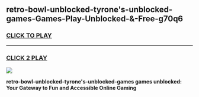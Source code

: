 
## retro-bowl-unblocked-tyrone's-unblocked-games-Games-Play-Unblocked-&-Free-g70q6
<h3>
<a href="https://premium76.site?title=retro-bowl-unblocked-tyrone's-unblocked-games&ref=24A">CLICK TO PLAY</a></h3>
<hr>

<h3>
<a href="https://premium76.site?title=retro-bowl-unblocked-tyrone's-unblocked-games&ref=24A">CLICK 2 PLAY</a>
  
</h3>

<a href="https://premium76.site?title=retro-bowl-unblocked-tyrone's-unblocked-games&ref=24A"><img src="https://clearcache.store/games.png"></a>


**retro-bowl-unblocked-tyrone's-unblocked-games games unblocked: Your Gateway to Fun and Accessible Online Gaming**
